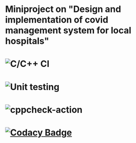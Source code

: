# Miniproject on "Design and implementation of covid management system for local hospitals"
# ![C/C++ CI](https://github.com/Stepin104877/Miniproject-Design-and-implementation-of-COVID-management-system-in-local-hospitals/workflows/C/C++%20CI/badge.svg)
# ![Unit testing](https://github.com/Stepin104877/Miniproject-Design-and-implementation-of-COVID-management-system-in-local-hospitals/workflows/Unit%20testing/badge.svg)
# ![cppcheck-action](https://github.com/Stepin104877/Miniproject-Design-and-implementation-of-COVID-management-system-in-local-hospitals/workflows/cppcheck-action/badge.svg)
# [![Codacy Badge](https://app.codacy.com/project/badge/Grade/c8da46c2bf544ba7952e03427e5cfaaa)](https://www.codacy.com/manual/trupthibhyregowda/Miniproject-Design-and-implementation-of-COVID-management-system-in-local-hospitals/dashboard?utm_source=github.com&amp;utm_medium=referral&amp;utm_content=Stepin104877/Miniproject-Design-and-implementation-of-COVID-management-system-in-local-hospitals&amp;utm_campaign=Badge_Grade)

